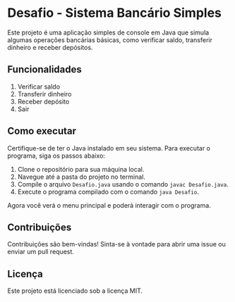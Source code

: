 # Desafio - Sistema Bancário Simples

Este projeto é uma aplicação simples de console em Java que simula algumas operações bancárias básicas, como verificar saldo, transferir dinheiro e receber depósitos.

## Funcionalidades

1. Verificar saldo
2. Transferir dinheiro
3. Receber depósito
4. Sair

## Como executar

Certifique-se de ter o Java instalado em seu sistema. Para executar o programa, siga os passos abaixo:

1. Clone o repositório para sua máquina local.
2. Navegue até a pasta do projeto no terminal.
3. Compile o arquivo `Desafio.java` usando o comando `javac Desafio.java`.
4. Execute o programa compilado com o comando `java Desafio`.

Agora você verá o menu principal e poderá interagir com o programa.

## Contribuições

Contribuições são bem-vindas! Sinta-se à vontade para abrir uma issue ou enviar um pull request.

## Licença

Este projeto está licenciado sob a licença MIT.
